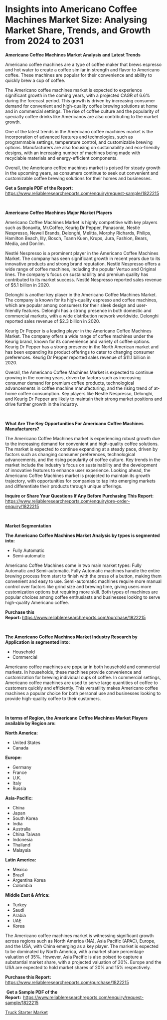 <p><h1>Insights into Americano Coffee Machines Market Size: Analysing Market Share, Trends, and Growth from 2024 to 2031</h1></p><p><strong>Americano Coffee Machines Market Analysis and Latest Trends</strong></p>
<p><p>Americano coffee machines are a type of coffee maker that brews espresso and hot water to create a coffee similar in strength and flavor to Americano coffee. These machines are popular for their convenience and ability to quickly brew a cup of coffee.</p><p>The Americano coffee machines market is expected to experience significant growth in the coming years, with a projected CAGR of 6.6% during the forecast period. This growth is driven by increasing consumer demand for convenient and high-quality coffee brewing solutions at home and in commercial settings. The rise of coffee culture and the popularity of specialty coffee drinks like Americanos are also contributing to the market growth.</p><p>One of the latest trends in the Americano coffee machines market is the incorporation of advanced features and technologies, such as programmable settings, temperature control, and customizable brewing options. Manufacturers are also focusing on sustainability and eco-friendly designs, with an increasing number of machines being made with recyclable materials and energy-efficient components.</p><p>Overall, the Americano coffee machines market is poised for steady growth in the upcoming years, as consumers continue to seek out convenient and customizable coffee brewing solutions for their homes and businesses.</p></p>
<p><strong>Get a Sample PDF of the Report:&nbsp;</strong> <a href="https://www.reliableresearchreports.com/enquiry/request-sample/1822215">https://www.reliableresearchreports.com/enquiry/request-sample/1822215</a></p>
<p>&nbsp;</p>
<p><strong>Americano Coffee Machines Major Market Players</strong></p>
<p><p>Americano Coffee Machines Market is highly competitive with key players such as Bonavita, Mr.Coffee, Keurig Dr Pepper, Panasonic, Nestlé Nespresso, Newell Brands, Delonghi, Melitta, Morphy Richards, Philips, Hamilton Beach, Illy, Bosch, Tsann Kuen, Krups, Jura, Fashion, Bears, Media, and Donlim.</p><p>Nestlé Nespresso is a prominent player in the Americano Coffee Machines Market. The company has seen significant growth in recent years due to its innovative products and strong brand reputation. Nestlé Nespresso offers a wide range of coffee machines, including the popular Vertuo and Original lines. The company's focus on sustainability and premium quality has contributed to its market success. Nestlé Nespresso reported sales revenue of $5.1 billion in 2020.</p><p>Delonghi is another key player in the Americano Coffee Machines Market. The company is known for its high-quality espresso and coffee machines, which are popular among consumers for their sleek design and user-friendly features. Delonghi has a strong presence in both domestic and commercial markets, with a wide distribution network worldwide. Delonghi reported sales revenue of $2.3 billion in 2020.</p><p>Keurig Dr Pepper is a leading player in the Americano Coffee Machines Market. The company offers a wide range of coffee machines under the Keurig brand, known for its convenience and variety of coffee options. Keurig Dr Pepper has a strong presence in the North American market and has been expanding its product offerings to cater to changing consumer preferences. Keurig Dr Pepper reported sales revenue of $11.1 billion in 2020.</p><p>Overall, the Americano Coffee Machines Market is expected to continue growing in the coming years, driven by factors such as increasing consumer demand for premium coffee products, technological advancements in coffee machine manufacturing, and the rising trend of at-home coffee consumption. Key players like Nestlé Nespresso, Delonghi, and Keurig Dr Pepper are likely to maintain their strong market positions and drive further growth in the industry.</p></p>
<p>&nbsp;</p>
<p><strong>What Are The Key Opportunities For Americano Coffee Machines Manufacturers?</strong></p>
<p><p>The Americano Coffee Machines market is experiencing robust growth due to the increasing demand for convenient and high-quality coffee solutions. The market is expected to continue expanding at a steady pace, driven by factors such as changing consumer preferences, technological advancements, and the rising popularity of coffee culture. Key trends in the market include the industry's focus on sustainability and the development of innovative features to enhance user experience. Looking ahead, the Americano Coffee Machines market is projected to maintain its growth trajectory, with opportunities for companies to tap into emerging markets and differentiate their products through unique offerings.</p></p>
<p><strong>Inquire or Share Your Questions If Any Before Purchasing This Report:</strong> <a href="https://www.reliableresearchreports.com/enquiry/pre-order-enquiry/1822215">https://www.reliableresearchreports.com/enquiry/pre-order-enquiry/1822215</a></p>
<p>&nbsp;</p>
<p><strong>Market Segmentation</strong></p>
<p><strong>The Americano Coffee Machines Market Analysis by types is segmented into:</strong></p>
<p><ul><li>Fully Automatic</li><li>Semi-automatic</li></ul></p>
<p><p>Americano Coffee Machines come in two main market types: Fully Automatic and Semi-automatic. Fully Automatic machines handle the entire brewing process from start to finish with the press of a button, making them convenient and easy to use. Semi-automatic machines require more manual control over factors like grind size and brewing time, giving users more customization options but requiring more skill. Both types of machines are popular choices among coffee enthusiasts and businesses looking to serve high-quality Americano coffee.</p></p>
<p><strong>Purchase this Report:&nbsp;</strong><a href="https://www.reliableresearchreports.com/purchase/1822215">https://www.reliableresearchreports.com/purchase/1822215</a></p>
<p>&nbsp;</p>
<p><strong>The Americano Coffee Machines Market Industry Research by Application is segmented into:</strong></p>
<p><ul><li>Household</li><li>Commercial</li></ul></p>
<p><p>Americano coffee machines are popular in both household and commercial markets. In households, these machines provide convenience and customization for brewing individual cups of coffee. In commercial settings, Americano coffee machines are used to serve large quantities of coffee to customers quickly and efficiently. This versatility makes Americano coffee machines a popular choice for both personal use and businesses looking to provide high-quality coffee to their customers.</p></p>
<p>&nbsp;</p>
<p><strong>In terms of Region, the Americano Coffee Machines Market Players available by Region are:</strong></p>
<p>
    <p> <strong> North America: </strong>
        <ul>
            <li>United States</li>
            <li>Canada</li>
        </ul>
        </p> 
    <p> <strong> Europe: </strong>
        <ul>
            <li>Germany</li>
            <li>France</li>
            <li>U.K.</li>
            <li>Italy</li>
            <li>Russia</li>
        </ul>
        </p> 
    <p> <strong> Asia-Pacific: </strong>
        <ul>
            <li>China</li>
            <li>Japan</li>
            <li>South Korea</li>
            <li>India</li>
            <li>Australia</li>
            <li>China Taiwan</li>
            <li>Indonesia</li>
            <li>Thailand</li>
            <li>Malaysia</li>
        </ul>
        </p> 
    <p> <strong> Latin America: </strong>
        <ul>
            <li>Mexico</li>
            <li>Brazil</li>
            <li>Argentina Korea</li>
            <li>Colombia</li>
        </ul>
        </p> 
    <p> <strong> Middle East & Africa: </strong>
        <ul>
            <li>Turkey</li>
            <li>Saudi</li>
            <li>Arabia</li>
            <li>UAE</li>
            <li>Korea</li>
        </ul>
    </p>
    </p>
<p><p>The Americano coffee machines market is witnessing significant growth across regions such as North America (NA), Asia Pacific (APAC), Europe, and the USA, with China emerging as a key player. The market is expected to be dominated by North America, with a market share percentage valuation of 35%. However, Asia Pacific is also poised to capture a substantial market share, with a projected valuation of 30%. Europe and the USA are expected to hold market shares of 20% and 15% respectively.</p></p>
<p><strong>Purchase this Report: </strong><a href="https://www.reliableresearchreports.com/purchase/1822215">https://www.reliableresearchreports.com/purchase/1822215</a></p>
<p>&nbsp;<strong>Get a Sample PDF of the Report:&nbsp;&nbsp;</strong><a href="https://www.reliableresearchreports.com/enquiry/request-sample/1822215">https://www.reliableresearchreports.com/enquiry/request-sample/1822215</a></p>
<p><strong></strong></p>
<p><p><a href="https://gamy-alyssum-396.notion.site/Truck-Starter-Market-Research-Report-Unlocks-Analysis-on-the-Market-Financial-Status-Market-Size-a-eeaad27a160647fa9ad9f3c8ca06e148">Truck Starter Market</a></p></p>